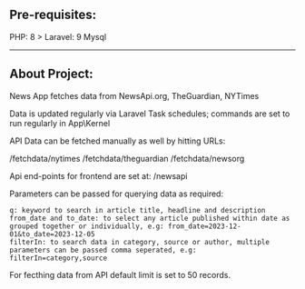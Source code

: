Pre-requisites:
---------------------

PHP: 8 >
Laravel: 9
Mysql

---------------------
About Project:
---------------------
News App fetches data from NewsApi.org, TheGuardian, NYTimes

Data is updated regularly via Laravel Task schedules; commands are set to run regularly in App\Kernel

API Data can be fetched manually as well by hitting URLs:

/fetchdata/nytimes
/fetchdata/theguardian
/fetchdata/newsorg



Api end-points for frontend are set at:
/newsapi

Parameters can be passed for querying data as required: 
	
	q: keyword to search in article title, headline and description
	from_date and to_date: to select any article published within date as grouped together or individually, e.g: from_date=2023-12-01&to_date=2023-12-05
	filterIn: to search data in category, source or author, multiple parameters can be passed comma seperated, e.g: filterIn=category,source


For fecthing data from API default limit is set to 50 records.
	



